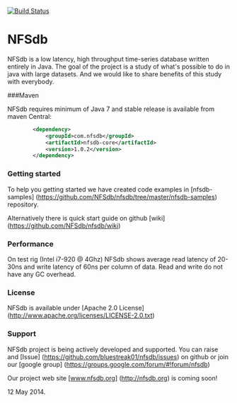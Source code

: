[![Build Status](https://secure.travis-ci.org/NFSdb/nfsdb.png?branch=master)](http://travis-ci.org/NFSdb/nfsdb)

NFSdb
======

NFSdb is a low latency, high throughput time-series database written entirely in Java. The goal of the project is a study of what's possible to do in java with large datasets. And we would like to share benefits of this study with everybody.


###Maven

NFSdb requires minimum of Java 7 and stable release is available from maven Central:

```xml
        <dependency>
            <groupId>com.nfsdb</groupId>
            <artifactId>nfsdb-core</artifactId>
            <version>1.0.2</version>
        </dependency>

```

### Getting started

To help you getting started we have created code examples in [nfsdb-samples] (https://github.com/NFSdb/nfsdb/tree/master/nfsdb-samples) repository.

Alternatively there is quick start guide on github [wiki] (https://github.com/NFSdb/nfsdb/wiki)

### Performance

On test rig (Intel i7-920 @ 4Ghz) NFSdb shows average read latency of 20-30ns and write latency of 60ns per column of data. Read and write do not have any GC overhead.

### License

NFSdb is available under [Apache 2.0 License] (http://www.apache.org/licenses/LICENSE-2.0.txt)

### Support

NFSdb project is being actively developed and supported. You can raise and [Issue] (https://github.com/bluestreak01/nfsdb/issues) on github or join our [google group] (https://groups.google.com/forum/#!forum/nfsdb)

Our project web site [www.nfsdb.org] (http://nfsdb.org) is coming soon!

12 May 2014.
